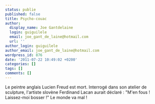 ```yaml
---
status: publie
published: false
title: Psycho-couac
author:
  display_name: Joe Gantdelaine
  login: guiguilele
  email: joe_gant_de_laine@hotmail.com
  url: ''
author_login: guiguilele
author_email: joe_gant_de_laine@hotmail.com
wordpress_id: 876
date: '2011-07-22 10:49:02 +0200'
categories: []
tags: []
comments: []
---
```

Le peintre anglais Lucien Freud est mort. Interrogé dans son atelier de sculpture, l'artiste slovène Ferdinand Lacan aurait déclaré : "M'en fous ! Laissez-moi bosser !" Le monde va mal !

